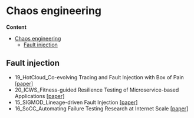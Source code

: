 # Chaos engineering

**Content**
- [Chaos engineering](#chaos-engineering)
  - [Fault injection](#fault-injection)

## Fault injection
- 19_HotCloud_Co-evolving Tracing and Fault Injection with Box of Pain [[paper]](https://www.usenix.org/system/files/hotcloud19-paper-bittman.pdf)
- 20_ICWS_Fitness-guided Resilience Testing of Microservice-based Applications [[paper]](https://ieeexplore.ieee.org/stamp/stamp.jsp?arnumber=9283918)
- 15_SIGMOD_Lineage-driven Fault Injection [[paper]](https://dl.acm.org/doi/10.1145/2723372.2723711)
- 16_SoCC_Automating Failure Testing Research at Internet Scale [[paper]](https://dl.acm.org/doi/10.1145/2987550.2987555)